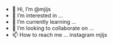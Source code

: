 - 👋 Hi, I’m @mjijs
- 👀 I’m interested in ...
- 🌱 I’m currently learning ...
- 💞️ I’m looking to collaborate on ...
- 📫 How to reach me ... instagram mjijs

<!---
mjijs/mjijs is a ✨ special ✨ repository because its `README.md` (this file) appears on your GitHub profile.
You can click the Preview link to take a look at your changes.
--->

